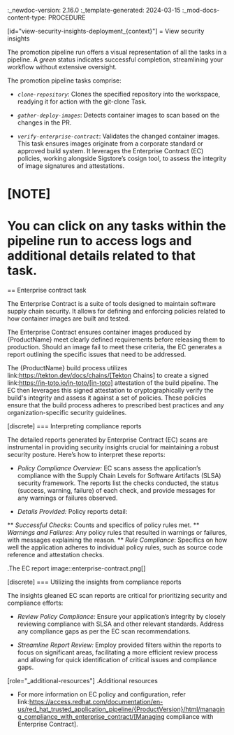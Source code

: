 :_newdoc-version: 2.16.0
:_template-generated: 2024-03-15
:_mod-docs-content-type: PROCEDURE

[id="view-security-insights-deployment_{context}"]
= View security insights

The promotion pipeline run offers a visual representation of all the tasks in a pipeline. A *green* status indicates successful completion, streamlining your workflow without extensive oversight.

The promotion pipeline tasks comprise:

* *`clone-repository`*: Clones the specified repository into the workspace, readying it for action with the git-clone Task.

* *`gather-deploy-images`*: Detects container images to scan based on the changes in the PR.

* *`verify-enterprise-contract`*: Validates the changed container images.  This task ensures images originate from a corporate standard or approved build system. It leverages the Enterprise Contract (EC) policies, working alongside Sigstore’s cosign tool, to assess the integrity of image signatures and attestations.

[NOTE]
====
You can click on any tasks within the pipeline run to access logs and additional details related to that task. 
====

== Enterprise contract task

The Enterprise Contract is a suite of tools designed to maintain software supply chain security. It allows for defining and enforcing policies related to how container images are built and tested.

The Enterprise Contract ensures container images produced by {ProductName} meet clearly defined requirements before releasing them to production. Should an image fail to meet these criteria, the EC generates a report outlining the specific issues that need to be addressed.

The {ProductName} build process utilizes link:https://tekton.dev/docs/chains/[Tekton Chains] to create a signed link:https://in-toto.io/in-toto/[in-toto] attestation of the build pipeline. The EC then leverages this signed attestation to cryptographically verify the build's integrity and assess it against a set of policies. These policies ensure that the build process adheres to prescribed best practices and any organization-specific security guidelines.

[discrete]
===  Interpreting compliance reports

The detailed reports generated by Enterprise Contract (EC) scans are instrumental in providing security insights crucial for maintaining a robust security posture. Here’s how to interpret these reports:

* *Policy Compliance Overview:* EC scans assess the application’s compliance with the Supply Chain Levels for Software Artifacts (SLSA) security framework. The reports list the checks conducted, the status (success, warning, failure) of each check, and provide messages for any warnings or failures observed.

* *Details Provided:* Policy reports detail:

** *Successful Checks*: Counts and specifics of policy rules met.
** *Warnings and Failures*: Any policy rules that resulted in warnings or failures, with messages explaining the reason.
** *Rule Compliance*: Specifics on how well the application adheres to individual policy rules, such as source code reference and attestation checks.

.The EC report
image::enterprise-contract.png[]

[discrete]
=== Utilizing the insights from compliance reports

The insights gleaned EC scan reports are critical for prioritizing security and compliance efforts:

* *Review Policy Compliance:* Ensure your application’s integrity by closely reviewing compliance with SLSA and other relevant standards. Address any compliance gaps as per the EC scan recommendations.

* *Streamline Report Review:* Employ provided filters within the reports to focus on significant areas, facilitating a more efficient review process and allowing for quick identification of critical issues and compliance gaps.

[role="_additional-resources"]
.Additional resources

* For more information on EC policy and configuration, refer link:https://access.redhat.com/documentation/en-us/red_hat_trusted_application_pipeline/{ProductVersion}/html/managing_compliance_with_enterprise_contract/[Managing compliance with Enterprise Contract].
